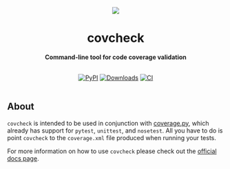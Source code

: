 <div align="center">
  <img src="https://storage.googleapis.com/hume-public-logos/covcheck/covcheck-dino-banner.png">
  <h1>covcheck</h1>

  <p>
    <strong>Command-line tool for code coverage validation</strong>
  </p>

  <br>
  <div>
    <a href="https://badge.fury.io/py/covcheck"><img src="https://badge.fury.io/py/covcheck.svg" alt="PyPI"></a>
    <a href="https://pepy.tech/project/covcheck"><img src="https://pepy.tech/badge/covcheck" alt="Downloads"></a>
    <a href="https://github.com/HumeAI/covcheck/actions/workflows/covcheck-ci.yml"><img src="https://github.com/HumeAI/covcheck/actions/workflows/covcheck-ci.yaml/badge.svg" alt="CI"></a>
  </div>
  <br>
</div>

## About

`covcheck` is intended to be used in conjunction with [coverage.py](https://coverage.readthedocs.io/), which already has support for `pytest`, `unittest`, and `nosetest`. All you have to do is point `covcheck` to the `coverage.xml` file produced when running your tests.

For more information on how to use `covcheck` please check out the [official docs page](https://humeai.github.io/covcheck).
